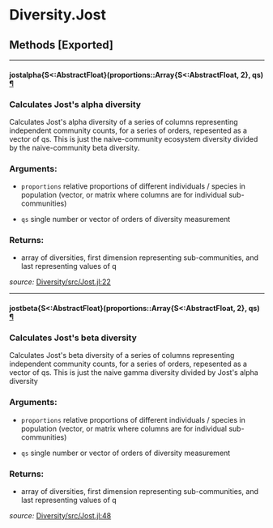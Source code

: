 # Diversity.Jost


## Methods [Exported]

---

<a id="method__jostalpha.1" class="lexicon_definition"></a>
#### jostalpha{S<:AbstractFloat}(proportions::Array{S<:AbstractFloat, 2},  qs) [¶](#method__jostalpha.1)
### Calculates Jost's alpha diversity

Calculates Jost's alpha diversity of a series of columns representing
independent community counts, for a series of orders, repesented as a
vector of qs. This is just the naive-community ecosystem diversity
divided by the naive-community beta diversity.

### Arguments:
- `proportions` relative proportions of different individuals / species
                in population (vector, or matrix where columns are
                for individual sub-communities)

- `qs` single number or vector of orders of diversity measurement

### Returns:
- array of diversities, first dimension representing sub-communities, and
  last representing values of q


*source:*
[Diversity/src/Jost.jl:22](file:///Users/richardr/.julia/v0.4/Diversity/src/Jost.jl)

---

<a id="method__jostbeta.1" class="lexicon_definition"></a>
#### jostbeta{S<:AbstractFloat}(proportions::Array{S<:AbstractFloat, 2},  qs) [¶](#method__jostbeta.1)
### Calculates Jost's beta diversity

Calculates Jost's beta diversity of a series of columns representing
independent community counts, for a series of orders, repesented as a
vector of qs. This is just the naive gamma diversity divided by
Jost's alpha diversity

### Arguments:
- `proportions` relative proportions of different individuals / species
                in population (vector, or matrix where columns are
                for individual sub-communities)

- `qs` single number or vector of orders of diversity measurement

### Returns:
- array of diversities, first dimension representing sub-communities, and
  last representing values of q


*source:*
[Diversity/src/Jost.jl:48](file:///Users/richardr/.julia/v0.4/Diversity/src/Jost.jl)

